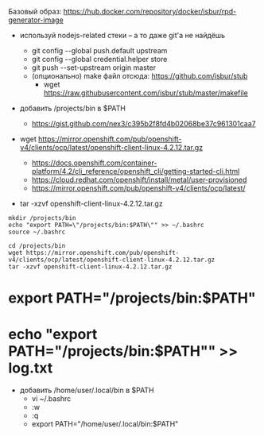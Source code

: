 Базовый образ: https://hub.docker.com/repository/docker/isbur/rpd-generator-image

* используй nodejs-related стеки – а то даже git'a не найдёшь
    * git config --global push.default upstream
    * git config --global credential.helper store
    * git push --set-upstream origin master
    * (опционально) make файл отсюда: https://github.com/isbur/stub
        * wget https://raw.githubusercontent.com/isbur/stub/master/makefile

* добавить /projects/bin в $PATH
    * https://gist.github.com/nex3/c395b2f8fd4b02068be37c961301caa7
* wget https://mirror.openshift.com/pub/openshift-v4/clients/ocp/latest/openshift-client-linux-4.2.12.tar.gz
    * https://docs.openshift.com/container-platform/4.2/cli_reference/openshift_cli/getting-started-cli.html
    * https://cloud.redhat.com/openshift/install/metal/user-provisioned
    * https://mirror.openshift.com/pub/openshift-v4/clients/ocp/latest/
* tar -xzvf openshift-client-linux-4.2.12.tar.gz

```
mkdir /projects/bin
echo "export PATH=\"/projects/bin:$PATH\"" >> ~/.bashrc
source ~/.bashrc

cd /projects/bin
wget https://mirror.openshift.com/pub/openshift-v4/clients/ocp/latest/openshift-client-linux-4.2.12.tar.gz
tar -xzvf openshift-client-linux-4.2.12.tar.gz
```

# export PATH="/projects/bin:$PATH"
# echo "export PATH=\"/projects/bin:$PATH\"" >> log.txt

* добавить /home/user/.local/bin в $PATH
    * vi ~/.bashrc
    * :w
    * :q
    * export PATH="/home/user/.local/bin:$PATH"